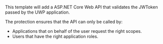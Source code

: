 ﻿This template will add a ASP.NET Core Web API that validates the JWToken passed by the UWP application.

The protection ensures that the API can only be called by:

* Applications that on behalf of the user request the right scopes.
* Users that have the right application roles.

